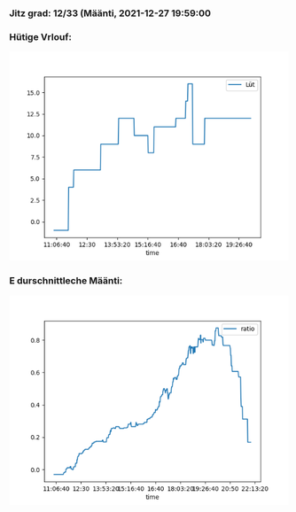 ### Jitz grad: 12/33 (Määnti, 2021-12-27 19:59:00

### Hütige Vrlouf:
![Graph](Today.png)

### E durschnittleche Määnti:
![Graph](Määnti.png)